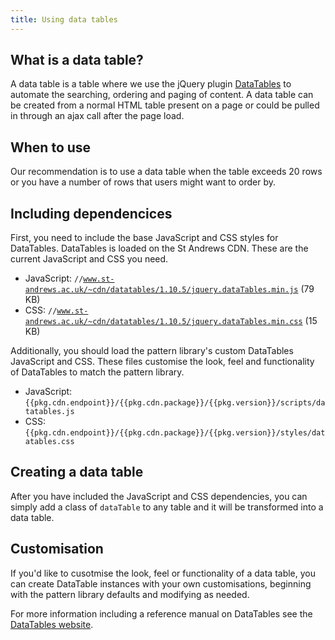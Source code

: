 ```yaml
---
title: Using data tables
---
```


## What is a data table? 

A data table is a table where we use the jQuery plugin [DataTables](http://www.datatables.net/) to automate the searching, ordering and paging of content. A data table can be created from a normal HTML table present on a page or could be pulled in through an ajax call after the page load. 

## When to use

Our recommendation is to use a data table when the table exceeds 20 rows or you have a number of rows that users might want to order by.

## Including dependencices 

First, you need to include the base JavaScript and CSS styles for DataTables. DataTables is loaded on the St Andrews CDN. These are the current JavaScript and CSS you need.

* JavaScript: <code>//www.st-andrews.ac.uk/~cdn/datatables/1.10.5/jquery.dataTables.min.js</code> (79 KB)
* CSS: <code>//www.st-andrews.ac.uk/~cdn/datatables/1.10.5/jquery.dataTables.min.css</code> (15 KB)

Additionally, you should load the pattern library's custom DataTables JavaScript and CSS. These files customise the look, feel and functionality of DataTables to match the pattern library.

* JavaScript: `{{pkg.cdn.endpoint}}/{{pkg.cdn.package}}/{{pkg.version}}/scripts/datatables.js`
* CSS: `{{pkg.cdn.endpoint}}/{{pkg.cdn.package}}/{{pkg.version}}/styles/datatables.css`

## Creating a data table

After you have included the JavaScript and CSS dependencies, you can simply add a class of `dataTable` to any table and it will be transformed into a data table.

## Customisation

If you'd like to cusotmise the look, feel or functionality of a data table, you can create DataTable instances with your own customisations, beginning with the pattern library defaults and modifying as needed.

For more information including a reference manual on DataTables see the [DataTables website](http://www.datatables.net).
